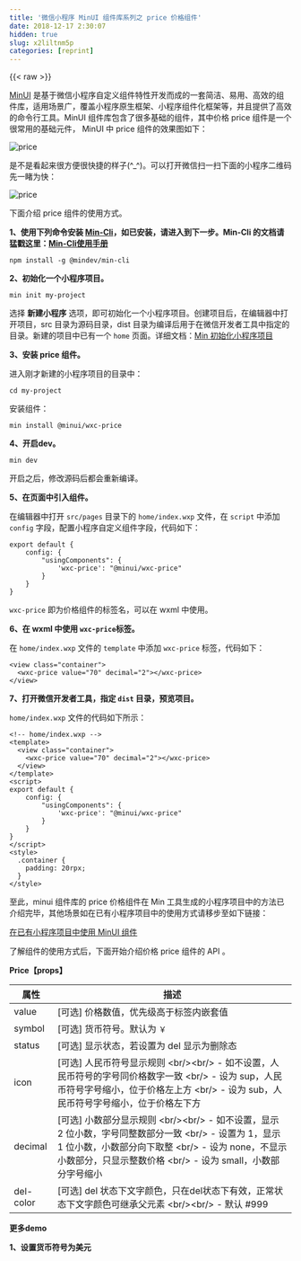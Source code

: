 ```yaml
---
title: '微信小程序 MinUI 组件库系列之 price 价格组件' 
date: 2018-12-17 2:30:07
hidden: true
slug: x2liltnm5p
categories: [reprint]
---
```


{{< raw >}}

                    
<p><a href="https://github.com/meili/minui" rel="nofollow noreferrer" target="_blank">MinUI</a> 是基于微信小程序自定义组件特性开发而成的一套简洁、易用、高效的组件库，适用场景广，覆盖小程序原生框架、小程序组件化框架等，并且提供了高效的命令行工具。MinUI 组件库包含了很多基础的组件，其中价格 price 组件是一个很常用的基础元件， MinUI 中 price 组件的效果图如下：</p>
<p><span class="img-wrap"><img data-src="/img/remote/1460000012872777?w=217&amp;h=70" src="https://static.alili.tech/img/remote/1460000012872777?w=217&amp;h=70" alt="price" title="price" style="cursor: pointer; display: inline;"></span></p>
<p>是不是看起来很方便很快捷的样子(^_^)。可以打开微信扫一扫下面的小程序二维码先一睹为快：</p>
<p><span class="img-wrap"><img data-src="/img/remote/1460000012872778?w=220&amp;h=330" src="https://static.alili.tech/img/remote/1460000012872778?w=220&amp;h=330" alt="price" title="price" style="cursor: pointer; display: inline;"></span></p>
<p>下面介绍 price 组件的使用方式。</p>
<p><strong>1、使用下列命令安装 <a href="https://github.com/meili/min-cli" rel="nofollow noreferrer" target="_blank">Min-Cli</a>，如已安装，请进入到下一步。Min-Cli 的文档请猛戳这里：<a href="https://meili.github.io/min/docs/install/index.html" rel="nofollow noreferrer" target="_blank">Min-Cli使用手册</a></strong></p>
<div class="widget-codetool" style="display:none;">
      <div class="widget-codetool--inner">
      <span class="selectCode code-tool" data-toggle="tooltip" data-placement="top" title="" data-original-title="全选"></span>
      <span type="button" class="copyCode code-tool" data-toggle="tooltip" data-placement="top" data-clipboard-text="npm install -g @mindev/min-cli" title="" data-original-title="复制"></span>
      <span type="button" class="saveToNote code-tool" data-toggle="tooltip" data-placement="top" title="" data-original-title="放进笔记"></span>
      </div>
      </div><pre class="bash hljs"><code class="bash" style="word-break: break-word; white-space: initial;">npm install -g @mindev/min-cli</code></pre>
<p><strong>2、初始化一个小程序项目。</strong></p>
<div class="widget-codetool" style="display:none;">
      <div class="widget-codetool--inner">
      <span class="selectCode code-tool" data-toggle="tooltip" data-placement="top" title="" data-original-title="全选"></span>
      <span type="button" class="copyCode code-tool" data-toggle="tooltip" data-placement="top" data-clipboard-text="min init my-project" title="" data-original-title="复制"></span>
      <span type="button" class="saveToNote code-tool" data-toggle="tooltip" data-placement="top" title="" data-original-title="放进笔记"></span>
      </div>
      </div><pre class="bash hljs"><code class="bash" style="word-break: break-word; white-space: initial;">min init my-project</code></pre>
<p>选择 <strong>新建小程序</strong> 选项，即可初始化一个小程序项目。创建项目后，在编辑器中打开项目，src 目录为源码目录，dist 目录为编译后用于在微信开发者工具中指定的目录。新建的项目中已有一个 <code>home</code> 页面。详细文档：<a href="https://meili.github.io/min/docs/min-cli/app-project/init/index.html" rel="nofollow noreferrer" target="_blank">Min 初始化小程序项目</a></p>
<p><strong>3、安装 price 组件。</strong></p>
<p>进入刚才新建的小程序项目的目录中：</p>
<div class="widget-codetool" style="display:none;">
      <div class="widget-codetool--inner">
      <span class="selectCode code-tool" data-toggle="tooltip" data-placement="top" title="" data-original-title="全选"></span>
      <span type="button" class="copyCode code-tool" data-toggle="tooltip" data-placement="top" data-clipboard-text="cd my-project" title="" data-original-title="复制"></span>
      <span type="button" class="saveToNote code-tool" data-toggle="tooltip" data-placement="top" title="" data-original-title="放进笔记"></span>
      </div>
      </div><pre class="hljs applescript"><code style="word-break: break-word; white-space: initial;">cd <span class="hljs-keyword">my</span>-project</code></pre>
<p>安装组件：</p>
<div class="widget-codetool" style="display:none;">
      <div class="widget-codetool--inner">
      <span class="selectCode code-tool" data-toggle="tooltip" data-placement="top" title="" data-original-title="全选"></span>
      <span type="button" class="copyCode code-tool" data-toggle="tooltip" data-placement="top" data-clipboard-text="min install @minui/wxc-price" title="" data-original-title="复制"></span>
      <span type="button" class="saveToNote code-tool" data-toggle="tooltip" data-placement="top" title="" data-original-title="放进笔记"></span>
      </div>
      </div><pre class="bash hljs"><code class="bash" style="word-break: break-word; white-space: initial;">min install @minui/wxc-price</code></pre>
<p><strong>4、开启dev。</strong></p>
<div class="widget-codetool" style="display:none;">
      <div class="widget-codetool--inner">
      <span class="selectCode code-tool" data-toggle="tooltip" data-placement="top" title="" data-original-title="全选"></span>
      <span type="button" class="copyCode code-tool" data-toggle="tooltip" data-placement="top" data-clipboard-text="min dev" title="" data-original-title="复制"></span>
      <span type="button" class="saveToNote code-tool" data-toggle="tooltip" data-placement="top" title="" data-original-title="放进笔记"></span>
      </div>
      </div><pre class="bash hljs"><code class="bash" style="word-break: break-word; white-space: initial;">min dev</code></pre>
<p>开启之后，修改源码后都会重新编译。</p>
<p><strong>5、在页面中引入组件。</strong></p>
<p>在编辑器中打开 <code>src/pages</code> 目录下的 <code>home/index.wxp</code> 文件，在 <code>script</code> 中添加 <code>config</code> 字段，配置小程序自定义组件字段，代码如下：</p>
<div class="widget-codetool" style="display:none;">
      <div class="widget-codetool--inner">
      <span class="selectCode code-tool" data-toggle="tooltip" data-placement="top" title="" data-original-title="全选"></span>
      <span type="button" class="copyCode code-tool" data-toggle="tooltip" data-placement="top" data-clipboard-text="export default {
    config: {
        &quot;usingComponents&quot;: {
            'wxc-price': &quot;@minui/wxc-price&quot;
        }
    }
}" title="" data-original-title="复制"></span>
      <span type="button" class="saveToNote code-tool" data-toggle="tooltip" data-placement="top" title="" data-original-title="放进笔记"></span>
      </div>
      </div><pre class="javascript hljs"><code class="javascript"><span class="hljs-keyword">export</span> <span class="hljs-keyword">default</span> {
    <span class="hljs-attr">config</span>: {
        <span class="hljs-string">"usingComponents"</span>: {
            <span class="hljs-string">'wxc-price'</span>: <span class="hljs-string">"@minui/wxc-price"</span>
        }
    }
}</code></pre>
<p><code>wxc-price</code> 即为价格组件的标签名，可以在 wxml 中使用。</p>
<p><strong>6、在 wxml 中使用 <code>wxc-price</code>标签。</strong></p>
<p>在 <code>home/index.wxp</code> 文件的 <code>template</code> 中添加 <code>wxc-price</code> 标签，代码如下：</p>
<div class="widget-codetool" style="display:none;">
      <div class="widget-codetool--inner">
      <span class="selectCode code-tool" data-toggle="tooltip" data-placement="top" title="" data-original-title="全选"></span>
      <span type="button" class="copyCode code-tool" data-toggle="tooltip" data-placement="top" data-clipboard-text="<view class=&quot;container&quot;>
  <wxc-price value=&quot;70&quot; decimal=&quot;2&quot;></wxc-price>
</view>" title="" data-original-title="复制"></span>
      <span type="button" class="saveToNote code-tool" data-toggle="tooltip" data-placement="top" title="" data-original-title="放进笔记"></span>
      </div>
      </div><pre class="xml hljs"><code class="html"><span class="hljs-tag">&lt;<span class="hljs-name">view</span> <span class="hljs-attr">class</span>=<span class="hljs-string">"container"</span>&gt;</span>
  <span class="hljs-tag">&lt;<span class="hljs-name">wxc-price</span> <span class="hljs-attr">value</span>=<span class="hljs-string">"70"</span> <span class="hljs-attr">decimal</span>=<span class="hljs-string">"2"</span>&gt;</span><span class="hljs-tag">&lt;/<span class="hljs-name">wxc-price</span>&gt;</span>
<span class="hljs-tag">&lt;/<span class="hljs-name">view</span>&gt;</span></code></pre>
<p><strong>7、打开微信开发者工具，指定 <code>dist</code> 目录，预览项目。</strong></p>
<p><code>home/index.wxp</code> 文件的代码如下所示：</p>
<div class="widget-codetool" style="display:none;">
      <div class="widget-codetool--inner">
      <span class="selectCode code-tool" data-toggle="tooltip" data-placement="top" title="" data-original-title="全选"></span>
      <span type="button" class="copyCode code-tool" data-toggle="tooltip" data-placement="top" data-clipboard-text="<!-- home/index.wxp -->
<template>
  <view class=&quot;container&quot;>
    <wxc-price value=&quot;70&quot; decimal=&quot;2&quot;></wxc-price>
  </view>
</template>
<script>
export default {
    config: {
        &quot;usingComponents&quot;: {
            'wxc-price': &quot;@minui/wxc-price&quot;
        }
    }
}
</script>
<style>
  .container {
    padding: 20rpx;
  }
</style>" title="" data-original-title="复制"></span>
      <span type="button" class="saveToNote code-tool" data-toggle="tooltip" data-placement="top" title="" data-original-title="放进笔记"></span>
      </div>
      </div><pre class="xml hljs"><code class="html"><span class="hljs-comment">&lt;!-- home/index.wxp --&gt;</span>
<span class="hljs-tag">&lt;<span class="hljs-name">template</span>&gt;</span>
  <span class="hljs-tag">&lt;<span class="hljs-name">view</span> <span class="hljs-attr">class</span>=<span class="hljs-string">"container"</span>&gt;</span>
    <span class="hljs-tag">&lt;<span class="hljs-name">wxc-price</span> <span class="hljs-attr">value</span>=<span class="hljs-string">"70"</span> <span class="hljs-attr">decimal</span>=<span class="hljs-string">"2"</span>&gt;</span><span class="hljs-tag">&lt;/<span class="hljs-name">wxc-price</span>&gt;</span>
  <span class="hljs-tag">&lt;/<span class="hljs-name">view</span>&gt;</span>
<span class="hljs-tag">&lt;/<span class="hljs-name">template</span>&gt;</span>
<span class="hljs-tag">&lt;<span class="hljs-name">script</span>&gt;</span><span class="javascript">
<span class="hljs-keyword">export</span> <span class="hljs-keyword">default</span> {
    <span class="hljs-attr">config</span>: {
        <span class="hljs-string">"usingComponents"</span>: {
            <span class="hljs-string">'wxc-price'</span>: <span class="hljs-string">"@minui/wxc-price"</span>
        }
    }
}
</span><span class="hljs-tag">&lt;/<span class="hljs-name">script</span>&gt;</span>
<span class="hljs-tag">&lt;<span class="hljs-name">style</span>&gt;</span><span class="css">
  <span class="hljs-selector-class">.container</span> {
    <span class="hljs-attribute">padding</span>: <span class="hljs-number">20</span>rpx;
  }
</span><span class="hljs-tag">&lt;/<span class="hljs-name">style</span>&gt;</span></code></pre>
<p>至此，minui 组件库的 price 价格组件在 Min 工具生成的小程序项目中的方法已介绍完毕，其他场景如在已有小程序项目中的使用方式请移步至如下链接：</p>
<p><a href="https://meili.github.io/min/docs/min-cli/third-project/index.html" rel="nofollow noreferrer" target="_blank">在已有小程序项目中使用 MinUI 组件</a></p>
<p>了解组件的使用方式后，下面开始介绍价格 price 组件的 API 。</p>
<p><strong>Price【props】</strong></p>
<table>
<thead><tr>
<th>属性</th>
<th>描述</th>
</tr></thead>
<tbody>
<tr>
<td>value</td>
<td>[可选] 价格数值，优先级高于标签内嵌套值</td>
</tr>
<tr>
<td>symbol</td>
<td>[可选] 货币符号。默认为 <code>￥</code>
</td>
</tr>
<tr>
<td>status</td>
<td>[可选] 显示状态，若设置为 del 显示为删除态</td>
</tr>
<tr>
<td>icon</td>
<td>[可选] 人民币符号显示规则 &lt;br/&gt;&lt;br/&gt; - 如不设置，人民币符号的字号同价格数字一致 &lt;br/&gt; - 设为 sup，人民币符号字号缩小，位于价格左上方 &lt;br/&gt; - 设为 sub，人民币符号字号缩小，位于价格左下方</td>
</tr>
<tr>
<td>decimal</td>
<td>[可选] 小数部分显示规则 &lt;br/&gt;&lt;br/&gt; - 如不设置，显示 2 位小数，字号同整数部分一致 &lt;br/&gt; - 设置为 1，显示 1 位小数，小数部分向下取整 &lt;br/&gt; - 设为 none，不显示小数部分，只显示整数价格 &lt;br/&gt; - 设为 small，小数部分字号缩小</td>
</tr>
<tr>
<td>del-color</td>
<td>[可选] del 状态下文字颜色，只在del状态下有效，正常状态下文字颜色可继承父元素 &lt;br/&gt;&lt;br/&gt; - 默认 #999</td>
</tr>
</tbody>
</table>
<p><strong>更多demo</strong></p>
<p><strong>1、设置货币符号为美元</strong></p>
<div class="widget-codetool" style="display:none;">
      <div class="widget-codetool--inner">
      <span class="selectCode code-tool" data-toggle="tooltip" data-placement="top" title="" data-original-title="全选"></span>
      <span type="button" class="copyCode code-tool" data-toggle="tooltip" data-placement="top" data-clipboard-text="<template>
    <wxc-price symbol=&quot;$&quot;>70.00</wxc-price>
</template>

<script>
    export default {
        config: {
            usingComponents: {
                'wxc-price': '@minui/wxc-price'
            }
        }
    }
</script>

<style></style>" title="" data-original-title="复制"></span>
      <span type="button" class="saveToNote code-tool" data-toggle="tooltip" data-placement="top" title="" data-original-title="放进笔记"></span>
      </div>
      </div><pre class="xml hljs"><code class="html"><span class="hljs-tag">&lt;<span class="hljs-name">template</span>&gt;</span>
    <span class="hljs-tag">&lt;<span class="hljs-name">wxc-price</span> <span class="hljs-attr">symbol</span>=<span class="hljs-string">"$"</span>&gt;</span>70.00<span class="hljs-tag">&lt;/<span class="hljs-name">wxc-price</span>&gt;</span>
<span class="hljs-tag">&lt;/<span class="hljs-name">template</span>&gt;</span>

<span class="hljs-tag">&lt;<span class="hljs-name">script</span>&gt;</span><span class="javascript">
    <span class="hljs-keyword">export</span> <span class="hljs-keyword">default</span> {
        <span class="hljs-attr">config</span>: {
            <span class="hljs-attr">usingComponents</span>: {
                <span class="hljs-string">'wxc-price'</span>: <span class="hljs-string">'@minui/wxc-price'</span>
            }
        }
    }
</span><span class="hljs-tag">&lt;/<span class="hljs-name">script</span>&gt;</span>

<span class="hljs-tag">&lt;<span class="hljs-name">style</span>&gt;</span><span class="undefined"></span><span class="hljs-tag">&lt;/<span class="hljs-name">style</span>&gt;</span></code></pre>
<p>图示：<br><span class="img-wrap"><img data-src="/img/remote/1460000012872779?w=400&amp;h=300" src="https://static.alili.tech/img/remote/1460000012872779?w=400&amp;h=300" alt="小程序 price 价格组件-设置货币符号为美元" title="小程序 price 价格组件-设置货币符号为美元" style="cursor: pointer;"></span></p>
<p><strong>2、常用的删除状态的原价</strong></p>
<div class="widget-codetool" style="display:none;">
      <div class="widget-codetool--inner">
      <span class="selectCode code-tool" data-toggle="tooltip" data-placement="top" title="" data-original-title="全选"></span>
      <span type="button" class="copyCode code-tool" data-toggle="tooltip" data-placement="top" data-clipboard-text="<template>
  <wxc-price status=&quot;del&quot; del-color=&quot;#666&quot;>140.00</wxc-price>
</template>

<script>
export default {
  config: {
    usingComponents: {
      'wxc-price': '@minui/wxc-price'
    }
  }
}
</script>

<style></style>" title="" data-original-title="复制"></span>
      <span type="button" class="saveToNote code-tool" data-toggle="tooltip" data-placement="top" title="" data-original-title="放进笔记"></span>
      </div>
      </div><pre class="xml hljs"><code class="html"><span class="hljs-tag">&lt;<span class="hljs-name">template</span>&gt;</span>
  <span class="hljs-tag">&lt;<span class="hljs-name">wxc-price</span> <span class="hljs-attr">status</span>=<span class="hljs-string">"del"</span> <span class="hljs-attr">del-color</span>=<span class="hljs-string">"#666"</span>&gt;</span>140.00<span class="hljs-tag">&lt;/<span class="hljs-name">wxc-price</span>&gt;</span>
<span class="hljs-tag">&lt;/<span class="hljs-name">template</span>&gt;</span>

<span class="hljs-tag">&lt;<span class="hljs-name">script</span>&gt;</span><span class="javascript">
<span class="hljs-keyword">export</span> <span class="hljs-keyword">default</span> {
  <span class="hljs-attr">config</span>: {
    <span class="hljs-attr">usingComponents</span>: {
      <span class="hljs-string">'wxc-price'</span>: <span class="hljs-string">'@minui/wxc-price'</span>
    }
  }
}
</span><span class="hljs-tag">&lt;/<span class="hljs-name">script</span>&gt;</span>

<span class="hljs-tag">&lt;<span class="hljs-name">style</span>&gt;</span><span class="undefined"></span><span class="hljs-tag">&lt;/<span class="hljs-name">style</span>&gt;</span></code></pre>
<p>图示：<br><span class="img-wrap"><img data-src="/img/remote/1460000012872780?w=400&amp;h=300" src="https://static.alili.tech/img/remote/1460000012872780?w=400&amp;h=300" alt="小程序 price 价格组件-常用的删除状态的原价" title="小程序 price 价格组件-常用的删除状态的原价" style="cursor: pointer; display: inline;"></span></p>
<p><strong>3、小数部分字号缩小</strong></p>
<div class="widget-codetool" style="display:none;">
      <div class="widget-codetool--inner">
      <span class="selectCode code-tool" data-toggle="tooltip" data-placement="top" title="" data-original-title="全选"></span>
      <span type="button" class="copyCode code-tool" data-toggle="tooltip" data-placement="top" data-clipboard-text="<template>
  <wxc-price class=&quot;price-demo&quot; value=&quot;39.00&quot; decimal=&quot;small&quot;></wxc-price>
</template>

<script>
export default {
  config: {
    usingComponents: {
      'wxc-price': '@minui/wxc-price'
    }
  }
}
</script>

<style>
  .price-demo {
    font-size: 36rpx;
    font-weight: bold;
    color: #ff4422;
  }
</style>" title="" data-original-title="复制"></span>
      <span type="button" class="saveToNote code-tool" data-toggle="tooltip" data-placement="top" title="" data-original-title="放进笔记"></span>
      </div>
      </div><pre class="xml hljs"><code class="html"><span class="hljs-tag">&lt;<span class="hljs-name">template</span>&gt;</span>
  <span class="hljs-tag">&lt;<span class="hljs-name">wxc-price</span> <span class="hljs-attr">class</span>=<span class="hljs-string">"price-demo"</span> <span class="hljs-attr">value</span>=<span class="hljs-string">"39.00"</span> <span class="hljs-attr">decimal</span>=<span class="hljs-string">"small"</span>&gt;</span><span class="hljs-tag">&lt;/<span class="hljs-name">wxc-price</span>&gt;</span>
<span class="hljs-tag">&lt;/<span class="hljs-name">template</span>&gt;</span>

<span class="hljs-tag">&lt;<span class="hljs-name">script</span>&gt;</span><span class="javascript">
<span class="hljs-keyword">export</span> <span class="hljs-keyword">default</span> {
  <span class="hljs-attr">config</span>: {
    <span class="hljs-attr">usingComponents</span>: {
      <span class="hljs-string">'wxc-price'</span>: <span class="hljs-string">'@minui/wxc-price'</span>
    }
  }
}
</span><span class="hljs-tag">&lt;/<span class="hljs-name">script</span>&gt;</span>

<span class="hljs-tag">&lt;<span class="hljs-name">style</span>&gt;</span><span class="css">
  <span class="hljs-selector-class">.price-demo</span> {
    <span class="hljs-attribute">font-size</span>: <span class="hljs-number">36</span>rpx;
    <span class="hljs-attribute">font-weight</span>: bold;
    <span class="hljs-attribute">color</span>: <span class="hljs-number">#ff4422</span>;
  }
</span><span class="hljs-tag">&lt;/<span class="hljs-name">style</span>&gt;</span></code></pre>
<p><span class="img-wrap"><img data-src="/img/remote/1460000012872781?w=400&amp;h=300" src="https://static.alili.tech/img/remote/1460000012872781?w=400&amp;h=300" alt="小程序 price 价格组件-小数部分字号缩小" title="小程序 price 价格组件-小数部分字号缩小" style="cursor: pointer;"></span></p>
<p><strong>4、价格符号居下</strong></p>
<div class="widget-codetool" style="display:none;">
      <div class="widget-codetool--inner">
      <span class="selectCode code-tool" data-toggle="tooltip" data-placement="top" title="" data-original-title="全选"></span>
      <span type="button" class="copyCode code-tool" data-toggle="tooltip" data-placement="top" data-clipboard-text="<template>
  <wxc-price class=&quot;price-demo&quot; icon=&quot;sub&quot;>100.02</wxc-price>
</template>

<script>
export default {
  config: {
    usingComponents: {
      'wxc-price': '@minui/wxc-price'
    }
  }
}
</script>

<style>
  .price-demo {
    font-size: 36rpx;
    font-weight: bold;
    color: #ff4422;
  }
</style>" title="" data-original-title="复制"></span>
      <span type="button" class="saveToNote code-tool" data-toggle="tooltip" data-placement="top" title="" data-original-title="放进笔记"></span>
      </div>
      </div><pre class="xml hljs"><code class="html"><span class="hljs-tag">&lt;<span class="hljs-name">template</span>&gt;</span>
  <span class="hljs-tag">&lt;<span class="hljs-name">wxc-price</span> <span class="hljs-attr">class</span>=<span class="hljs-string">"price-demo"</span> <span class="hljs-attr">icon</span>=<span class="hljs-string">"sub"</span>&gt;</span>100.02<span class="hljs-tag">&lt;/<span class="hljs-name">wxc-price</span>&gt;</span>
<span class="hljs-tag">&lt;/<span class="hljs-name">template</span>&gt;</span>

<span class="hljs-tag">&lt;<span class="hljs-name">script</span>&gt;</span><span class="javascript">
<span class="hljs-keyword">export</span> <span class="hljs-keyword">default</span> {
  <span class="hljs-attr">config</span>: {
    <span class="hljs-attr">usingComponents</span>: {
      <span class="hljs-string">'wxc-price'</span>: <span class="hljs-string">'@minui/wxc-price'</span>
    }
  }
}
</span><span class="hljs-tag">&lt;/<span class="hljs-name">script</span>&gt;</span>

<span class="hljs-tag">&lt;<span class="hljs-name">style</span>&gt;</span><span class="css">
  <span class="hljs-selector-class">.price-demo</span> {
    <span class="hljs-attribute">font-size</span>: <span class="hljs-number">36</span>rpx;
    <span class="hljs-attribute">font-weight</span>: bold;
    <span class="hljs-attribute">color</span>: <span class="hljs-number">#ff4422</span>;
  }
</span><span class="hljs-tag">&lt;/<span class="hljs-name">style</span>&gt;</span></code></pre>
<p><span class="img-wrap"><img data-src="/img/remote/1460000012872782?w=400&amp;h=300" src="https://static.alili.tech/img/remote/1460000012872782?w=400&amp;h=300" alt="小程序 price 价格组件-价格符号居下" title="小程序 price 价格组件-价格符号居下" style="cursor: pointer; display: inline;"></span></p>
<p><strong>5、保留一位小数</strong></p>
<div class="widget-codetool" style="display:none;">
      <div class="widget-codetool--inner">
      <span class="selectCode code-tool" data-toggle="tooltip" data-placement="top" title="" data-original-title="全选"></span>
      <span type="button" class="copyCode code-tool" data-toggle="tooltip" data-placement="top" data-clipboard-text="<template>
  <wxc-price value=&quot;70.68&quot; decimal=&quot;1&quot;></wxc-price>
</template>

<script>
export default {
  config: {
    usingComponents: {
      'wxc-price': '@minui/wxc-price'
    }
  }
}
</script>

<style></style>" title="" data-original-title="复制"></span>
      <span type="button" class="saveToNote code-tool" data-toggle="tooltip" data-placement="top" title="" data-original-title="放进笔记"></span>
      </div>
      </div><pre class="xml hljs"><code class="html"><span class="hljs-tag">&lt;<span class="hljs-name">template</span>&gt;</span>
  <span class="hljs-tag">&lt;<span class="hljs-name">wxc-price</span> <span class="hljs-attr">value</span>=<span class="hljs-string">"70.68"</span> <span class="hljs-attr">decimal</span>=<span class="hljs-string">"1"</span>&gt;</span><span class="hljs-tag">&lt;/<span class="hljs-name">wxc-price</span>&gt;</span>
<span class="hljs-tag">&lt;/<span class="hljs-name">template</span>&gt;</span>

<span class="hljs-tag">&lt;<span class="hljs-name">script</span>&gt;</span><span class="javascript">
<span class="hljs-keyword">export</span> <span class="hljs-keyword">default</span> {
  <span class="hljs-attr">config</span>: {
    <span class="hljs-attr">usingComponents</span>: {
      <span class="hljs-string">'wxc-price'</span>: <span class="hljs-string">'@minui/wxc-price'</span>
    }
  }
}
</span><span class="hljs-tag">&lt;/<span class="hljs-name">script</span>&gt;</span>

<span class="hljs-tag">&lt;<span class="hljs-name">style</span>&gt;</span><span class="undefined"></span><span class="hljs-tag">&lt;/<span class="hljs-name">style</span>&gt;</span></code></pre>
<p><span class="img-wrap"><img data-src="/img/remote/1460000012872783?w=400&amp;h=300" src="https://static.alili.tech/img/remote/1460000012872783?w=400&amp;h=300" alt="小程序 price 价格组件-保留一位小数" title="小程序 price 价格组件-保留一位小数" style="cursor: pointer;"></span></p>
<p>更多组件更新同步请关注<code>MinUI</code>小程序组件库示例查看，或请移步到实时同步更新的 <a href="https://meili.github.io/min/docs/minui/index.html#price" rel="nofollow noreferrer" target="_blank">微信小程序 price 价格组件使用文档</a></p>
<p><strong>沟通反馈</strong></p>
<p>请添加群助手 wUf18018252882 好友或者扫码加好友，并与群助手对话发送验证码 <code>10088</code> 按照指引进群。</p>
<p><span class="img-wrap"><img data-src="/img/remote/1460000012872784?w=320&amp;h=320" src="https://static.alili.tech/img/remote/1460000012872784?w=320&amp;h=320" alt="群二维码" title="群二维码" style="cursor: pointer;"></span></p>
<p><strong>相关链接</strong></p>
<ul>
<li><a href="https://github.com/meili/min-cli" rel="nofollow noreferrer" target="_blank"> Min-Cli 官方仓库 </a></li>
<li><a href="https://github.com/meili/minui" rel="nofollow noreferrer" target="_blank"> MinUI 官方仓库 </a></li>
<li><a href="https://meili.github.io/min/index.html" rel="nofollow noreferrer" target="_blank"> Min 官方文档 </a></li>
</ul>
<p><strong>开源组件</strong></p>
<ul>
<li>
<p><strong>布局元素</strong></p>
<ul>
<li><a href="https://github.com/meili/minui/tree/master/packages/wxc-flex" rel="nofollow noreferrer" target="_blank"> flex 布局 </a></li>
<li><a href="https://github.com/meili/minui/tree/master/packages/wxc-cc" rel="nofollow noreferrer" target="_blank"> cc 水平垂直居中 </a></li>
</ul>
</li>
<li>
<p><strong>基础元件</strong></p>
<ul>
<li><a href="https://github.com/meili/minui/tree/master/packages/wxc-avatar" rel="nofollow noreferrer" target="_blank"> avatar 头像 </a></li>
<li><a href="https://github.com/meili/minui/tree/master/packages/wxc-badge" rel="nofollow noreferrer" target="_blank"> badge 徽章 </a></li>
<li><a href="https://github.com/meili/minui/tree/master/packages/wxc-elip" rel="nofollow noreferrer" target="_blank"> elip 文本截断 </a></li>
<li><a href="https://github.com/meili/minui/tree/master/packages/wxc-icon" rel="nofollow noreferrer" target="_blank"> icon 图标 </a></li>
<li><a href="https://github.com/meili/minui/tree/master/packages/wxc-label" rel="nofollow noreferrer" target="_blank"> label 标签 </a></li>
<li><a href="https://github.com/meili/minui/tree/master/packages/wxc-loadmore" rel="nofollow noreferrer" target="_blank"> loadmore 页底提示 </a></li>
<li><a href="https://github.com/meili/minui/tree/master/packages/wxc-price" rel="nofollow noreferrer" target="_blank"> price 价格 </a></li>
<li><a href="https://github.com/meili/minui/tree/master/packages/wxc-progress" rel="nofollow noreferrer" target="_blank"> progress 进度条 </a></li>
</ul>
</li>
<li>
<p><strong>功能组件</strong></p>
<ul>
<li><a href="https://github.com/meili/minui/tree/master/packages/wxc-abnor" rel="nofollow noreferrer" target="_blank"> abnor 异常流展示 </a></li>
<li><a href="https://github.com/meili/minui/tree/master/packages/wxc-countdown" rel="nofollow noreferrer" target="_blank"> countdown 倒计时 </a></li>
<li><a href="https://github.com/meili/minui/tree/master/packages/wxc-counter" rel="nofollow noreferrer" target="_blank"> counter 数字框 </a></li>
<li><a href="https://github.com/meili/minui/tree/master/packages/wxc-loading" rel="nofollow noreferrer" target="_blank"> loading 加载提示 </a></li>
<li><a href="https://github.com/meili/minui/tree/master/packages/wxc-mask" rel="nofollow noreferrer" target="_blank"> mask 遮罩层 </a></li>
<li><a href="https://github.com/meili/minui/tree/master/packages/wxc-steps" rel="nofollow noreferrer" target="_blank"> steps 步骤条 </a></li>
<li><a href="https://github.com/meili/minui/tree/master/packages/wxc-tab" rel="nofollow noreferrer" target="_blank"> tab 选项卡 </a></li>
</ul>
</li>
<li>
<p><strong>提示反馈</strong></p>
<ul>
<li><a href="https://github.com/meili/minui/tree/master/packages/wxc-dialog" rel="nofollow noreferrer" target="_blank"> dialog 对话框 </a></li>
<li><a href="https://github.com/meili/minui/tree/master/packages/wxc-popup" rel="nofollow noreferrer" target="_blank"> popup 弹出层 </a></li>
<li><a href="https://github.com/meili/minui/tree/master/packages/wxc-toast" rel="nofollow noreferrer" target="_blank"> toast 提示框 </a></li>
</ul>
</li>
<li>
<p><strong>表单组件</strong></p>
<ul><li>Coming soon ...</li></ul>
</li>
</ul>
<div class="widget-codetool" style="display:none;">
      <div class="widget-codetool--inner">
      <span class="selectCode code-tool" data-toggle="tooltip" data-placement="top" title="" data-original-title="全选"></span>
      <span type="button" class="copyCode code-tool" data-toggle="tooltip" data-placement="top" data-clipboard-text="                                            蘑菇街前端团队，2018.01.17 于杭州

" title="" data-original-title="复制"></span>
      <span type="button" class="saveToNote code-tool" data-toggle="tooltip" data-placement="top" title="" data-original-title="放进笔记"></span>
      </div>
      </div><pre class="hljs css"><code>                                            蘑菇街前端团队，2018<span class="hljs-selector-class">.01</span><span class="hljs-selector-class">.17</span> 于杭州

</code></pre>

                
{{< /raw >}}

# 版权声明
本文资源来源互联网，仅供学习研究使用，版权归该资源的合法拥有者所有，

本文仅用于学习、研究和交流目的。转载请注明出处、完整链接以及原作者。

原作者若认为本站侵犯了您的版权，请联系我们，我们会立即删除！

## 原文标题
微信小程序 MinUI 组件库系列之 price 价格组件

## 原文链接
[https://segmentfault.com/a/1190000012874480](https://segmentfault.com/a/1190000012874480)

